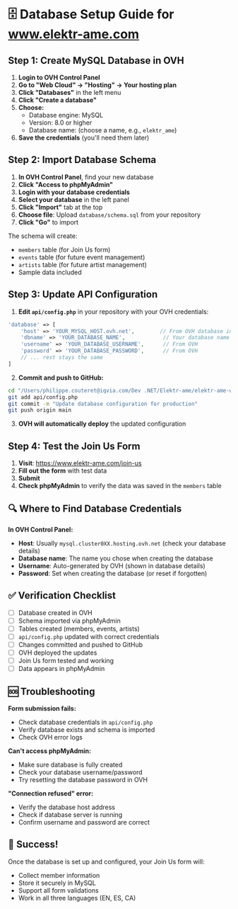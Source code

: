 # 🗄️ Database Setup Guide for www.elektr-ame.com

## Step 1: Create MySQL Database in OVH

1. **Login to OVH Control Panel**
2. **Go to "Web Cloud" → "Hosting" → Your hosting plan**
3. **Click "Databases"** in the left menu
4. **Click "Create a database"**
5. **Choose:**
   - Database engine: MySQL
   - Version: 8.0 or higher
   - Database name: (choose a name, e.g., `elektr_ame`)
6. **Save the credentials** (you'll need them later)

## Step 2: Import Database Schema

1. **In OVH Control Panel**, find your new database
2. **Click "Access to phpMyAdmin"**
3. **Login with your database credentials**
4. **Select your database** in the left panel
5. **Click "Import"** tab at the top
6. **Choose file**: Upload `database/schema.sql` from your repository
7. **Click "Go"** to import

The schema will create:
- `members` table (for Join Us form)
- `events` table (for future event management)
- `artists` table (for future artist management)
- Sample data included

## Step 3: Update API Configuration

1. **Edit `api/config.php`** in your repository with your OVH credentials:

```php
'database' => [
    'host' => 'YOUR_MYSQL_HOST.ovh.net',        // From OVH database info
    'dbname' => 'YOUR_DATABASE_NAME',            // Your database name
    'username' => 'YOUR_DATABASE_USERNAME',      // From OVH
    'password' => 'YOUR_DATABASE_PASSWORD',      // From OVH
    // ... rest stays the same
]
```

2. **Commit and push to GitHub:**

```bash
cd "/Users/philippe.couteret@iqvia.com/Dev .NET/Elektr-ame/elektr-ame-website"
git add api/config.php
git commit -m "Update database configuration for production"
git push origin main
```

3. **OVH will automatically deploy** the updated configuration

## Step 4: Test the Join Us Form

1. **Visit**: https://www.elektr-ame.com/join-us
2. **Fill out the form** with test data
3. **Submit**
4. **Check phpMyAdmin** to verify the data was saved in the `members` table

## 🔍 Where to Find Database Credentials

**In OVH Control Panel:**
- **Host**: Usually `mysql.cluster0XX.hosting.ovh.net` (check your database details)
- **Database name**: The name you chose when creating the database
- **Username**: Auto-generated by OVH (shown in database details)
- **Password**: Set when creating the database (or reset if forgotten)

## ✅ Verification Checklist

- [ ] Database created in OVH
- [ ] Schema imported via phpMyAdmin
- [ ] Tables created (members, events, artists)
- [ ] `api/config.php` updated with correct credentials
- [ ] Changes committed and pushed to GitHub
- [ ] OVH deployed the updates
- [ ] Join Us form tested and working
- [ ] Data appears in phpMyAdmin

## 🆘 Troubleshooting

**Form submission fails:**
- Check database credentials in `api/config.php`
- Verify database exists and schema is imported
- Check OVH error logs

**Can't access phpMyAdmin:**
- Make sure database is fully created
- Check your database username/password
- Try resetting the database password in OVH

**"Connection refused" error:**
- Verify the database host address
- Check if database server is running
- Confirm username and password are correct

## 🎉 Success!

Once the database is set up and configured, your Join Us form will:
- Collect member information
- Store it securely in MySQL
- Support all form validations
- Work in all three languages (EN, ES, CA)

